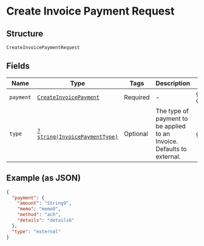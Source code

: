 
# Create Invoice Payment Request

## Structure

`CreateInvoicePaymentRequest`

## Fields

| Name | Type | Tags | Description | Getter | Setter |
|  --- | --- | --- | --- | --- | --- |
| `payment` | [`CreateInvoicePayment`](../../doc/models/create-invoice-payment.md) | Required | - | getPayment(): CreateInvoicePayment | setPayment(CreateInvoicePayment payment): void |
| `type` | [`?string(InvoicePaymentType)`](../../doc/models/invoice-payment-type.md) | Optional | The type of payment to be applied to an Invoice. Defaults to external. | getType(): ?string | setType(?string type): void |

## Example (as JSON)

```json
{
  "payment": {
    "amount": "String9",
    "memo": "memo0",
    "method": "ach",
    "details": "details6"
  },
  "type": "external"
}
```

